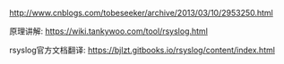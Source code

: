 http://www.cnblogs.com/tobeseeker/archive/2013/03/10/2953250.html

原理讲解: https://wiki.tankywoo.com/tool/rsyslog.html

rsyslog官方文档翻译: https://bjlzt.gitbooks.io/rsyslog/content/index.html